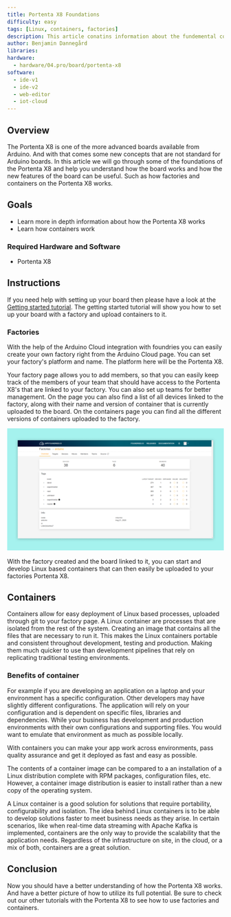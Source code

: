 ```yaml
---
title: Portenta X8 Foundations
difficulty: easy
tags: [Linux, containers, factories]
description: This article conatins information about the fundemental concepts of the Portenta X8
author: Benjamin Dannegård
libraries:
hardware:
  - hardware/04.pro/board/portenta-x8
software:
  - ide-v1
  - ide-v2
  - web-editor
  - iot-cloud
---
```


## Overview

The Portenta X8 is one of the more advanced boards available from Arduino. And with that comes some new concepts that are not standard for Arduino boards. In this article we will go through some of the foundations of the Portenta X8 and help you understand how the board works and how the new features of the board can be useful. Such as how factories and containers on the Portenta X8 works.

## Goals

- Learn more in depth information about how the Portenta X8 works
- Learn how containers work

### Required Hardware and Software

-   Portenta X8

## Instructions

If you need help with setting up your board then please have a look at the [Getting started tutorial](). The getting started tutorial will show you how to set up your board with a factory and upload containers to it.

### Factories

With the help of the Arduino Cloud integration with foundries you can easily create your own factory right from the Arduino Cloud page. You can set your factory's platform and name. The platform here will be the Portenta X8.

Your factory page allows you to add members, so that you can easily keep track of the members of your team that should have access to the Portenta X8's that are linked to your factory. You can also set up teams for better management. On the page you can also find a list of all devices linked to the factory, along with their name and version of container that is currently uploaded to the board. On the containers page you can find all the different versions of containers uploaded to the factory.

![Factory page](assets/factory-page.png)

With the factory created and the board linked to it, you can start and develop Linux based containers that can then easily be uploaded to your factories Portenta X8.

## Containers

Containers allow for easy deployment of Linux based processes, uploaded through git to your factory page. A Linux container are processes that are isolated from the rest of the system. Creating an image that contains all the files that are necessary to run it. This makes the Linux containers portable and consistent throughout development, testing and production. Making them much quicker to use than development pipelines that rely on replicating traditional testing environments.

### Benefits of container

For example if you are developing an application on a laptop and your environment has a specific configuration. Other developers may have slightly different configurations. The application will rely on your configuration and is dependent on specific files, libraries and dependencies. While your business has development and production environments with their own configurations and supporting files. You would want to emulate that environment as much as possible locally.

With containers you can make your app work across environments, pass quality assurance and get it deployed as fast and easy as possible.

The contents of a container image can be compared to a an installation of a Linux distribution complete with RPM packages, configuration files, etc. However, a container image distribution is easier to install rather than a new copy of the operating system.

A Linux container is a good solution for solutions that require portability, configurability and isolation. The idea behind Linux containers is to be able to develop solutions faster to meet business needs as they arise. In certain scenarios, like when real-time data streaming with Apache Kafka is implemented, containers are the only way to provide the scalability that the application needs. Regardless of the infrastructure on site, in the cloud, or a mix of both, containers are a great solution. 

## Conclusion

Now you should have a better understanding of how the Portenta X8 works. And have a better picture of how to utilize its full potential. Be sure to check out our other tutorials with the Portenta X8 to see how to use factories and containers.